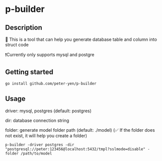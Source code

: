 # p-builder


## Description

🚀 This is a tool that can help you generate database table and column into struct code

❗️Currently only supports mysql and postgre


## Getting started

```
go install github.com/peter-yen/p-builder
```

## Usage
driver: mysql, postgres (default: postgres)

dir: database connection string

folder: generate model folder path 
(default: ./model)
(✅ If the folder does not exist, it will help you create a folder)
```
p-builder -driver postgres -dir "postgresql://peter:123456@localhost:5432/tmpl?sslmode=disable" -folder /path/to/model
```